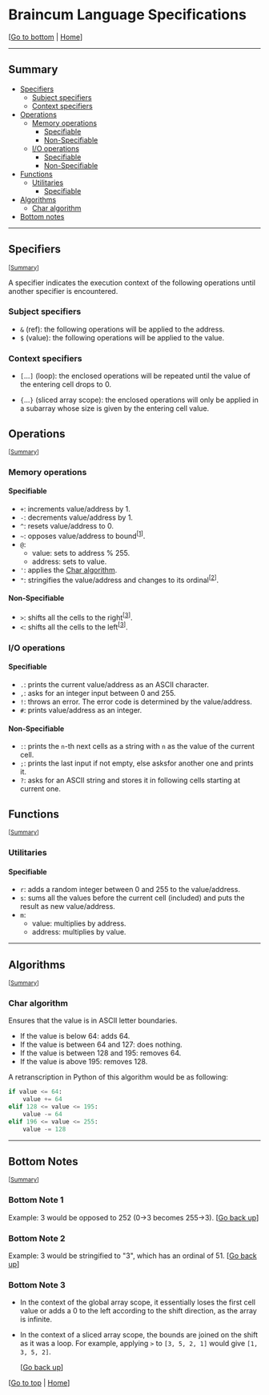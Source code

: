 # Braincum Language Specifications

[[Go to bottom](#bottom-notes) | [Home](README.md)]

- - - -

## Summary

- [Specifiers](#specifiers)
    - [Subject specifiers](#subject-specifiers)
    - [Context specifiers](#context-specifiers)
- [Operations](#operations)
    - [Memory operations](#memory-operations)
        - [Specifiable](#specifiable)
        - [Non-Specifiable](#non-specifiable)
    - [I/O operations](#io-operations)
        - [Specifiable](#specifiable-1)
        - [Non-Specifiable](#non-specifiable-1)
- [Functions](#functions)
    - [Utilitaries](#utilitaries)
        - [Specifiable](#specifiable-2)
- [Algorithms](#algorithms)
    - [Char algorithm](#char-algorithm)
- [Bottom notes](#bottom-notes)

- - - -

## Specifiers

<sub>[[Summary](#summary)]</sub>

A specifier indicates the execution context of the following operations until another specifier is encountered.

### Subject specifiers

- `&` (ref): the following operations will be applied to the address.
- `$` (value): the following operations will be applied to the value.

### Context specifiers

- `[`...`]` (loop): the enclosed operations will be repeated until the value of the entering cell drops to 0.

- `{`...`}` (sliced array scope): the enclosed operations will only be applied in a subarray whose size is given by the entering cell value.

## Operations

<sub>[[Summary](#summary)]</sub>

### Memory operations

#### **Specifiable**

- `+`: increments value/address by 1.
- `-`: decrements value/address by 1.
- `^`: resets value/address to 0.
- `~`: opposes value/address to bound<sup>[[1](#bottom-note-1)]</sup>.
- `@`:
    - value: sets to address % 255.
    - address: sets to value.
- `'`: applies the [Char algorithm](#char-algorithm).
- `"`: stringifies the value/address and changes to its ordinal<sup>[[2](#bottom-note-2)]</sup>.

#### **Non-Specifiable**

- `>`: shifts all the cells to the right<sup>[[3](#bottom-note-3)]</sup>.
- `<`: shifts all the cells to the left<sup>[[3](#bottom-note-3)]</sup>.

### I/O operations

#### **Specifiable**

- `.`: prints the current value/address as an ASCII character.
- `,`: asks for an integer input between 0 and 255.
- `!`: throws an error. The error code is determined by the value/address.
- `#`: prints value/address as an integer.

#### **Non-Specifiable**

- `:`: prints the `n`-th next cells as a string with `n` as the value of the current cell.
- `;`: prints the last input if not empty, else asksfor another one and prints it.
- `?`: asks for an ASCII string and stores it in following cells starting at current one.

## Functions

<sub>[[Summary](#summary)]</sub>

### Utilitaries

#### **Specifiable**

- `r`: adds a random integer between 0 and 255 to the value/address.
- `s`: sums all the values before the current cell (included) and puts the result as new value/address.
- `m`:
    - value: multiplies by address.
    - address: multiplies by value.

- - - -

## Algorithms

<sub>[[Summary](#summary)]</sub>

### Char algorithm

Ensures that the value is in ASCII letter boundaries.

- If the value is below 64: adds 64.
- If the value is between 64 and 127: does nothing.
- If the value is between 128 and 195: removes 64.
- If the value is above 195: removes 128.

A retranscription in Python of this algorithm would be as following:

```py
if value <= 64:
    value += 64
elif 128 <= value <= 195:
    value -= 64
elif 196 <= value <= 255:
    value -= 128
```

- - - -

## Bottom Notes

<sub>[[Summary](#summary)]</sub>

### Bottom Note 1

Example: 3 would be opposed to 252 (0->3 becomes 255->3).
[[Go back up](#specifiable)]

### Bottom Note 2

Example: 3 would be stringified to "3", which has an ordinal of 51.
[[Go back up](#specifiable)]

### Bottom Note 3

- In the context of the global array scope, it essentially loses the first cell value or adds a 0 to the left according to the shift direction, as the array is infinite.

- In the context of a sliced array scope, the bounds are joined on the shift as it was a loop. For example, applying `>` to `[3, 5, 2, 1]` would give `[1, 3, 5, 2]`.

    [[Go back up](#non-specifiable)]

[[Go to top](#braincum-operations) | [Home](README.md)]
